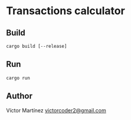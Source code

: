 # Transactions calculator

## Build

```
cargo build [--release]
```

## Run

```
cargo run
```

## Author

Víctor Martínez <victorcoder2@gmail.com>
